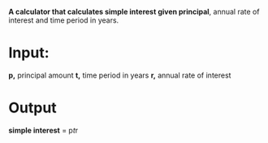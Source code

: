 **A calculator that calculates simple interest given principal**, annual rate of interest and time period in years.

# Input:
   **p,** principal amount
   **t,** time period in years
   **r,** annual rate of interest
# Output
   **simple interest** = p*t*r
